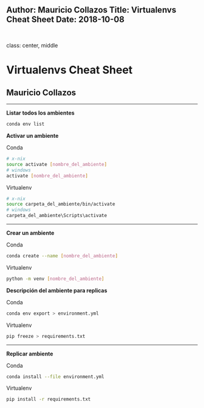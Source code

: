 Author: Mauricio Collazos
Title: Virtualenvs Cheat Sheet
Date: 2018-10-08
---
![]()
---
class: center, middle
# Virtualenvs Cheat Sheet
## Mauricio Collazos
---
**Listar todos los ambientes**

```bash
conda env list
```

**Activar un ambiente**

Conda
```bash
# x-nix
source activate [nombre_del_ambiente]
# windows
activate [nombre_del_ambiente]
```

Virtualenv
```bash
# x-nix
source carpeta_del_ambiente/bin/activate
# windows
carpeta_del_ambiente\Scripts\activate
```
---
**Crear un ambiente**

Conda
```bash
conda create --name [nombre_del_ambiente]
```

Virtualenv
```bash
python -m venv [nombre_del_ambiente]
```

**Descripción del ambiente para replicas**

Conda
```bash
conda env export > environment.yml
```

Virtualenv
```bash
pip freeze > requirements.txt
```
---
**Replicar ambiente**

Conda
```bash
conda install --file environment.yml
```

Virtualenv
```bash
pip install -r requirements.txt
```